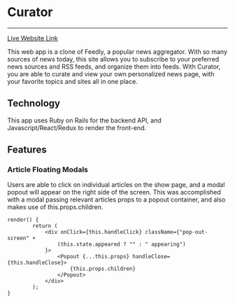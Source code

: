 # Curator

-----------
[Live Website Link](https://curator-1.herokuapp.com/#/)

This web app is a clone of Feedly, a popular news aggregator. With so many sources of news today, this site allows you to subscribe to your preferred news sources and RSS feeds, and organize them into feeds. With Curator, you are able to curate and view your own personalized news page, with your favorite topics and sites all in one place. 

## Technology

This app uses Ruby on Rails for the backend API, and Javascript/React/Redux to render the front-end. 

## Features

### Article Floating Modals

Users are able to click on individual articles on the show page, and a modal popout will appear on the right side of the screen. This was accomplished with a modal passing relevant articles props to a popout container, and also makes use of this.props.children.

```
render() {
        return (
            <div onClick={this.handleClick} className={"pop-out-screen" +
                (this.state.appeared ? "" : " appearing")
            }>
                <Popout {...this.props} handleClose={this.handleClose}>
                    {this.props.children}
                </Popout>
            </div>
        );
}
